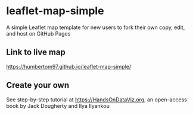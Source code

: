 # leaflet-map-simple
A simple Leaflet map template for new users to fork their own copy, edit, and host on GitHub Pages

## Link to live map
https://humbertom97.github.io/leaflet-map-simple/

## Create your own
See step-by-step tutorial at https://HandsOnDataViz.org, an open-access book by Jack Dougherty and Ilya Ilyankou
